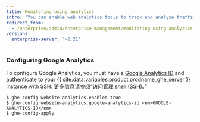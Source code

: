 ```yaml
---
title: Monitoring using analytics
intro: 'You can enable web analytics tools to track and analyze traffic for your {{ site.data.variables.product.prodname_ghe_server }} instance.'
redirect_from:
  - /enterprise/admin/enterprise-management/monitoring-using-analytics
versions:
  enterprise-server: '>2.21'
---
```


### Configuring Google Analytics

To configure Google Analytics, you must have a [Google Analytics ID](https://analytics.google.com/) and authenticate to your {{ site.data.variables.product.prodname_ghe_server }} instance with SSH. 更多信息请参阅“[访问管理 shell (SSH)](/enterprise/admin/configuration/accessing-the-administrative-shell-ssh)。”

```shell
$ ghe-config website-analytics.enabled true
$ ghe-config website-analytics.google-analytics-id <em>GOOGLE-ANALYTICS-ID</em>
$ ghe-config-apply
```
